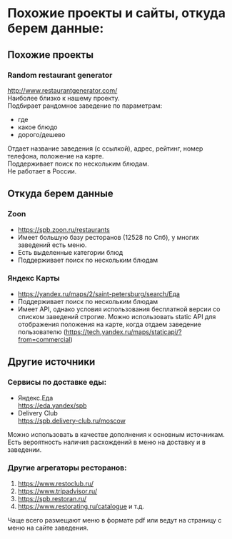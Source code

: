 # Похожие проекты и сайты, откуда берем данные:

## Похожие проекты

### Random restaurant generator  
http://www.restaurantgenerator.com/  
Наиболее близко к нашему проекту.  
Подбирает рандомное заведение по параметрам:
* где
* какое блюдо
* дорого/дешево  

Отдает название заведения (с ссылкой), адрес, рейтинг, номер телефона, положение на карте.  
Поддерживает поиск по нескольким блюдам.  
Не работает в России.  

## Откуда берем данные

### Zoon  
- https://spb.zoon.ru/restaurants  
- Имеет большую базу ресторанов (12528 по Спб), у многих заведений есть меню.   
- Есть выделенные категории блюд  
- Поддерживает поиск по нескольким блюдам  

### Яндекс Карты  
- https://yandex.ru/maps/2/saint-petersburg/search/Еда  
- Поддерживает поиск по нескольким блюдам  
- Имеет API, однако условия использования бесплатной версии со списком заведений строгие. Можно использовать static API для отображения положения на карте, когда отдаем заведение пользователю (https://tech.yandex.ru/maps/staticapi/?from=commercial)

## Другие источники

### Сервисы по доставке еды:
* Яндекс.Еда  
https://eda.yandex/spb  
* Delivery Club  
https://spb.delivery-club.ru/moscow  

Можно использовать в качестве дополнения к основным источникам.  
Есть вероятность наличия расхождений в меню на доставку и в заведении.  

### Другие агрегаторы ресторанов:  
1. https://www.restoclub.ru/  
1. https://www.tripadvisor.ru/  
1. https://spb.restoran.ru/  
1. https://www.restorating.ru/catalogue и т.д.

Чаще всего размещают меню в формате pdf или ведут на страницу с меню на сайте заведения.
